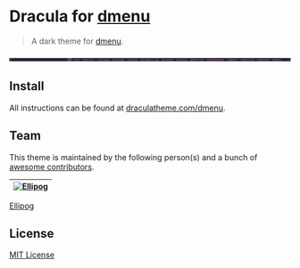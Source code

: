 # Dracula for [dmenu](https://tools.suckless.org/dmenu)

> A dark theme for [dmenu](https://tools.suckless.org/dmenu).

![Screenshot](./screenshot.png)

## Install

All instructions can be found at [draculatheme.com/dmenu](https://draculatheme.com/dmenu).

## Team

This theme is maintained by the following person(s) and a bunch of [awesome contributors](https://github.com/dracula/dmenu/graphs/contributors).

[![Ellipog](https://github.com/KroFighter.png?size=10)](https://github.com/KroFighter) |
--- |
[Ellipog](https://github.com/KroFighter)

## License

[MIT License](./LICENSE)
